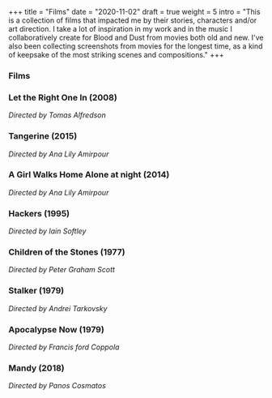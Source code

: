 +++
title = "Films"
date = "2020-11-02"
draft = true
weight = 5
intro = "This is a collection of films that impacted me by their stories, characters and/or art direction. I take a lot of inspiration in my work and in the music I collaboratively create for Blood and Dust from movies both old and new. I've also been collecting screenshots from movies for the longest time, as a kind of keepsake of the most striking scenes and compositions."
+++

### Films

<div class="movie">
<div>

### Let the Right One In (2008)
*Directed by Tomas Alfredson*

</div>
</div>
<div class="movie">
<div>

### Tangerine (2015)
*Directed by Ana Lily Amirpour*

</div>
</div>
<div class="movie">
<div>

### A Girl Walks Home Alone at night (2014)
*Directed by Ana Lily Amirpour*

</div>
</div>
<div class="movie">
<div>

### Hackers (1995)
*Directed by Iain Softley*

</div>
</div>
<div class="movie">
<div>

### Children of the Stones (1977)
*Directed by Peter Graham Scott*

</div>
</div>
<div class="movie">
<div>

### Stalker (1979)
*Directed by Andrei Tarkovsky*

</div>
</div>
<div class="movie">
<div>

### Apocalypse Now (1979)
*Directed by Francis ford Coppola*

</div>
</div>
<div class="movie">
<div>

### Mandy (2018)
*Directed by Panos Cosmatos*

</div>
</div>
